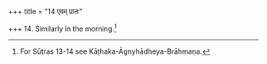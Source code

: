 +++
title = "14 एवम् प्रातः"

+++
14. Similarly in the morning.[^1]  


[^1]: For Sūtras 13-14 see Kāṭhaka-Āgnyhādheya-Brāhmaṇa.
